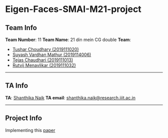 # Eigen-Faces-SMAI-M21-project

## Team Info

**Team Number**: 11
**Team Name**: 21 din mein CG double
**Team**:
- [Tushar Choudhary (2019111020)](https://github.com/tusharc31)
- [Suyash Vardhan Mathur (2019114006)](https://github.com/MSurfer20)
- [Tejas Chaudhari (2019111013)](https://github.com/tejas-1111)
- [Rutvij Menavlikar (2019111032)](https://github.com/Rutvij-1)

---

## TA Info

**TA**: [Shanthika Naik](https://github.com/Shanthika)
**TA email**: shanthika.naik@research.iiit.ac.in

---

## Project Info

Implementing this [paper](https://sites.cs.ucsb.edu/~mturk/Papers/mturk-CVPR91.pdf)